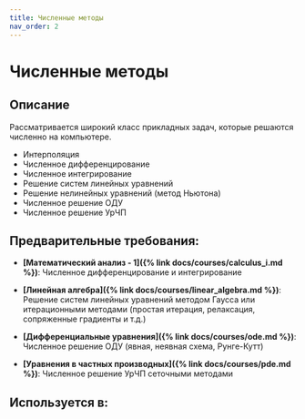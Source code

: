 ```yaml
---
title: Численные методы
nav_order: 2
---
```


# Численные методы


## Описание 
Рассматривается широкий класс прикладных задач, которые решаются численно на компьютере.
- Интерполяция
- Численное дифференцирование
- Численное интегрирование
- Решение систем линейных уравнений 
- Решение нелинейных уравнений (метод Ньютона)
- Численное решение ОДУ
- Численное решение УрЧП


## Предварительные требования:

- **[Математический анализ - 1]({% link docs/courses/calculus_i.md %})**: Численное дифференцирование и интегрирование


- **[Линейная алгебра]({% link docs/courses/linear_algebra.md %})**: Решение систем линейных уравнений методом Гаусса или итерационными методами (простая итерация, релаксация, сопряженные градиенты и т.д.)


- **[Дифференциальные уравнения]({% link docs/courses/ode.md %})**: Численное решение ОДУ (явная, неявная схема, Рунге-Кутт)


- **[Уравнения в частных производных]({% link docs/courses/pde.md %})**: Численное решение УрЧП сеточными методами



## Используется в:
